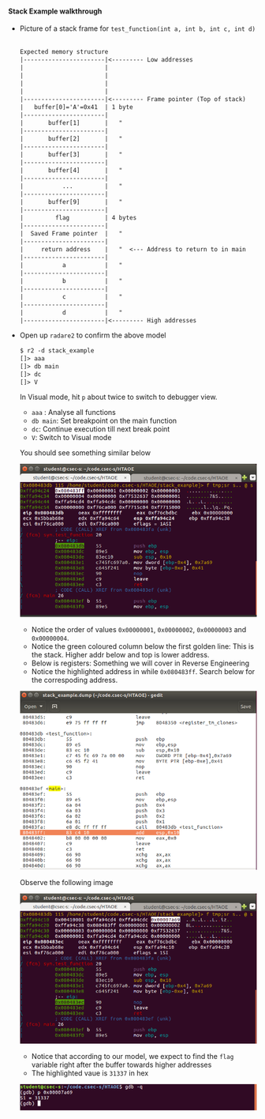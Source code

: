 #### **Stack Example walkthrough**

+   Picture of a stack frame for `test_function(int a, int b, int c, int d)`

    ```

    Expected memory structure
    |-----------------------|<--------- Low addresses
    |                       |
    |                       |
    |                       |
    |                       |
    |-----------------------|<--------- Frame pointer (Top of stack)
    |   buffer[0]='A'=0x41  | 1 byte
    |-----------------------|
    |       buffer[1]       |   "
    |-----------------------|
    |       buffer[2]       |   "
    |-----------------------|
    |       buffer[3]       |   "
    |-----------------------|
    |       buffer[4]       |   "
    |-----------------------|
    |           ...         |   "
    |-----------------------|
    |       buffer[9]       |   "
    |-----------------------|
    |         flag          | 4 bytes 
    |-----------------------|
    |  Saved Frame pointer  |   "
    |-----------------------|
    |     return address    |   "  <--- Address to return to in main
    |-----------------------|
    |           a           |   "
    |-----------------------|
    |           b           |   "
    |-----------------------|
    |           c           |   "
    |-----------------------|
    |           d           |   "
    |-----------------------|<--------- High addresses

    ```
    
+   Open up `radare2` to confirm the above model

    ```
    $ r2 -d stack_example
    []> aaa
    []> db main
    []> dc
    []> V
    ```
    In Visual mode, hit `p` about twice to switch to debugger view.
    
    +   `aaa` : Analyse all functions
    +   `db main`: Set breakpoint on the main function
    +   `dc`: Continue execution till next break point
    +   `V`: Switch to Visual mode
    
    You should see something similar below
    
    ![alt text](stack_01.png "debugger view after a few step throughs")
    
    +   Notice the order of values `0x00000001`, `0x00000002`, `0x00000003` and `0x00000004`.
    +   Notice the green coloured column below the first golden line: This is the stack. Higher addr below and top is lower address.
    +   Below is registers: Something we will cover in Reverse Engineering
    +   Notice the highlighted address in while `0x080483ff`. Search below for the correspoding address.
    
    ![alt text](stack_01_proof.png)
    
    Observe the following image
    
    ![alt text](stack_02.png "flag local variable")
    
    +   Notice that according to our model, we expect to find the `flag` variable right after the buffer towards higher addresses
    +   The highlighted vaue is `31337` in hex
    
    ![alt text](stack_02_proof.png "It's the return address!")
    
